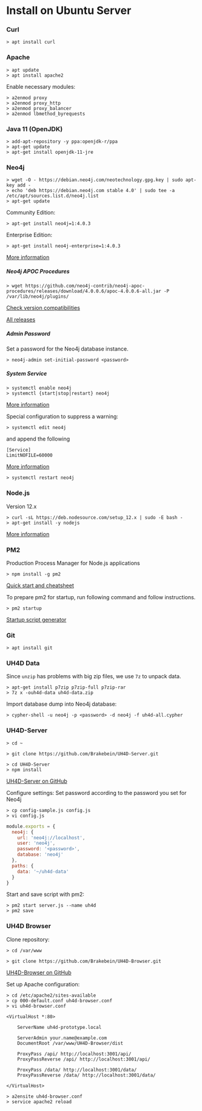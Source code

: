 # Install on Ubuntu Server

### Curl

    > apt install curl

### Apache

    > apt update
    > apt install apache2

Enable necessary modules:

    > a2enmod proxy
    > a2enmod proxy_http
    > a2enmod proxy_balancer
    > a2enmod lbmethod_byrequests

### Java 11 (OpenJDK)

    > add-apt-repository -y ppa:openjdk-r/ppa
    > apt-get update
    > apt-get install openjdk-11-jre

### Neo4j

    > wget -O - https://debian.neo4j.com/neotechnology.gpg.key | sudo apt-key add -
    > echo 'deb https://debian.neo4j.com stable 4.0' | sudo tee -a /etc/apt/sources.list.d/neo4j.list
    > apt-get update

Community Edition:

    > apt-get install neo4j=1:4.0.3

Enterprise Edition:

    > apt-get install neo4j-enterprise=1:4.0.3

[More information](https://neo4j.com/docs/operations-manual/4.0/installation/linux/debian/)

##### Neo4j APOC Procedures

    > wget https://github.com/neo4j-contrib/neo4j-apoc-procedures/releases/download/4.0.0.6/apoc-4.0.0.6-all.jar -P /var/lib/neo4j/plugins/

[Check version compatibilities](https://github.com/neo4j-contrib/neo4j-apoc-procedures#version-compatibility-matrix)

[All releases](https://github.com/neo4j-contrib/neo4j-apoc-procedures/releases)

##### Admin Password

Set a password for the Neo4j database instance.

    > neo4j-admin set-initial-password <password>

##### System Service

    > systemctl enable neo4j
    > systemctl {start|stop|restart} neo4j

[More information](https://neo4j.com/docs/operations-manual/current/installation/linux/systemd/)

Special configuration to suppress a warning:

    > systemctl edit neo4j

and append the following

    [Service]
    LimitNOFILE=60000

[More information](https://neo4j.com/developer/kb/number-of-open-files-on-linux/)

    > systemctl restart neo4j

### Node.js

Version 12.x

    > curl -sL https://deb.nodesource.com/setup_12.x | sudo -E bash -
    > apt-get install -y nodejs

[More information](https://github.com/nodesource/distributions/blob/master/README.md#debinstall)

### PM2

Production Process Manager for Node.js applications

    > npm install -g pm2

[Quick start and cheatsheet](https://pm2.keymetrics.io/docs/usage/quick-start/#cheatsheet)

To prepare pm2 for startup, run following command and follow instructions.

    > pm2 startup

[Startup script generator](https://pm2.keymetrics.io/docs/usage/startup/)

### Git

    > apt install git

### UH4D Data

Since `unzip` has problems with big zip files, we use `7z` to unpack data.

    > apt-get install p7zip p7zip-full p7zip-rar
    > 7z x -ouh4d-data uh4d-data.zip

Import database dump into Neo4j database:

    > cypher-shell -u neo4j -p <password> -d neo4j -f uh4d-all.cypher

### UH4D-Server

    > cd ~
    
    > git clone https://github.com/Brakebein/UH4D-Server.git
    
    > cd UH4D-Server
    > npm install

[UH4D-Server on GitHub](https://github.com/Brakebein/UH4D-Server)

Configure settings: Set password according to the password you set for Neo4j

    > cp config-sample.js config.js
    > vi config.js

```javascript
module.exports = {
  neo4j: {
    url: 'neo4j://localhost',
    user: 'neo4j',
    password: '<password>',
    database: 'neo4j'
  },
  paths: {
    data: '~/uh4d-data'
  }
}
```

Start and save script with pm2:

    > pm2 start server.js --name uh4d
    > pm2 save

### UH4D Browser

Clone repository:

    > cd /var/www
    
    > git clone https://github.com/Brakebein/UH4D-Browser.git

[UH4D-Browser on GitHub](https://github.com/Brakebein/UH4D-Browser)

Set up Apache configuration:

    > cd /etc/apache2/sites-available
    > cp 000-default.conf uh4d-browser.conf
    > vi uh4d-browser.conf

```
<VirtualHost *:80>

    ServerName uh4d-prototype.local

    ServerAdmin your.name@example.com
    DocumentRoot /var/www/UH4D-Browser/dist
    
    ProxyPass /api/ http://localhost:3001/api/
    ProxyPassReverse /api/ http://localhost:3001/api/
    
    ProxyPass /data/ http://localhost:3001/data/
    ProxyPassReverse /data/ http://localhost:3001/data/

</VirtualHost>
```

    > a2ensite uh4d-browser.conf
    > service apache2 reload


